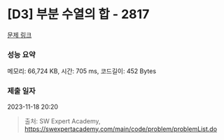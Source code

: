 # [D3] 부분 수열의 합 - 2817 

[문제 링크](https://swexpertacademy.com/main/code/problem/problemDetail.do?contestProbId=AV7IzvG6EksDFAXB) 

### 성능 요약

메모리: 66,724 KB, 시간: 705 ms, 코드길이: 452 Bytes

### 제출 일자

2023-11-18 20:20



> 출처: SW Expert Academy, https://swexpertacademy.com/main/code/problem/problemList.do
